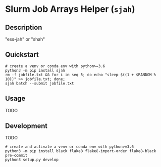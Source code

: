 # Slurm Job Arrays Helper (`sjah`)

## Description

"ess-jah" or "shah"

## Quickstart

```
# create a venv or conda env with python>=3.6
python3 -m pip install sjah
rm -f jobfile.txt && for i in seq 5; do echo "sleep $((1 + $RANDOM % 10))" >> jobfile.txt; done;
sjah batch --submit jobfile.txt
```

## Usage

TODO

## Development

TODO
```
# create and activate a venv or conda env with python>=3.6
python3 -m pip install black flake8 flake8-import-order flake8-black pre-commit
python3 setup.py develop
```
